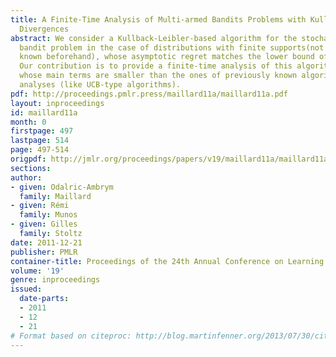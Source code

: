 ```yaml
---
title: A Finite-Time Analysis of Multi-armed Bandits Problems with Kullback-Leibler
  Divergences
abstract: We consider a Kullback-Leibler-based algorithm for the stochastic multi-armed
  bandit problem in the case of distributions with finite supports(not necessarily
  known beforehand), whose asymptotic regret matches the lower bound of \citetBurnetas96.
  Our contribution is to provide a finite-time analysis of this algorithm;we get bounds
  whose main terms are smaller than the ones of previously known algorithms with finite-time
  analyses (like UCB-type algorithms).
pdf: http://proceedings.pmlr.press/maillard11a/maillard11a.pdf
layout: inproceedings
id: maillard11a
month: 0
firstpage: 497
lastpage: 514
page: 497-514
origpdf: http://jmlr.org/proceedings/papers/v19/maillard11a/maillard11a.pdf
sections: 
author:
- given: Odalric-Ambrym
  family: Maillard
- given: Rémi
  family: Munos
- given: Gilles
  family: Stoltz
date: 2011-12-21
publisher: PMLR
container-title: Proceedings of the 24th Annual Conference on Learning Theory
volume: '19'
genre: inproceedings
issued:
  date-parts:
  - 2011
  - 12
  - 21
# Format based on citeproc: http://blog.martinfenner.org/2013/07/30/citeproc-yaml-for-bibliographies/
---
```

